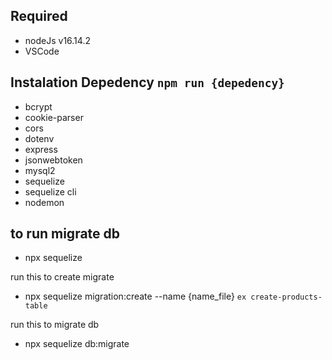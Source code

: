 ## Required
- nodeJs v16.14.2
- VSCode

## Instalation Depedency `npm run {depedency}`
- bcrypt
- cookie-parser
- cors
- dotenv
- express
- jsonwebtoken
- mysql2
- sequelize
- sequelize cli
- nodemon

## to run migrate db
- npx sequelize

run this to create migrate
- npx sequelize migration:create --name {name_file} `ex create-products-table`

run this to migrate db
- npx sequelize db:migrate